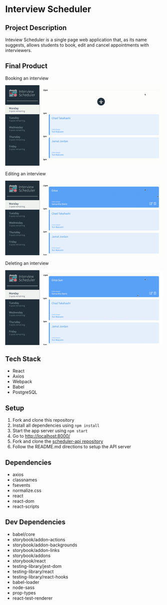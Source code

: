 # Interview Scheduler

## Project Description

Inteview Scheduler is a single page web application that, as its name suggests, allows students to book, edit and cancel appointments with interviewers. 

## Final Product

Booking an interview 

![book](docs/book.gif)

Editing an interview

![edit](docs/edit.gif)

Deleting an interview

![cancel](docs/cancel.gif)


## Tech Stack

- React
- Axios
- Webpack
- Babel
- PostgreSQL

## Setup

1. Fork and clone this repository
2. Install all dependencies using `npm install`
3. Start the app server using `npm start`
4. Go to <http://localhost:8000/>
5. Fork and clone the [scheduler-api repository](https://github.com/ericasun2000/scheduler-api)
6. Follow the README.md directions to setup the API server

## Dependencies

- axios
- classnames
- fsevents
- normalize.css
- react
- react-dom
- react-scripts

## Dev Dependencies

- babel/core
- storybook/addon-actions
- storybook/addon-backgrounds
- storybook/addon-links
- storybook/addons
- storybook/react
- testing-library/jest-dom
- testing-library/react
- testing-library/react-hooks
- babel-loader
- node-sass
- prop-types
- react-test-renderer